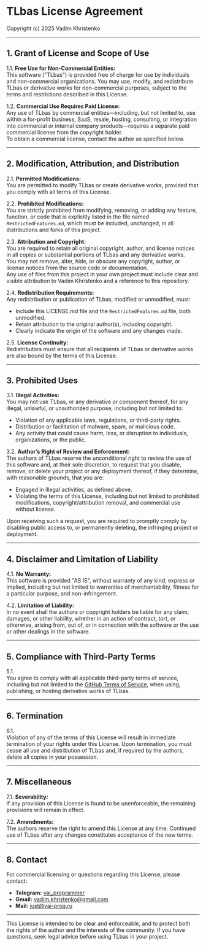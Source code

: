 # TLbas License Agreement

Copyright (c) 2025 Vadim Khristenko

---

## 1. Grant of License and Scope of Use

1.1. **Free Use for Non-Commercial Entities:**  
This software ("TLbas") is provided free of charge for use by individuals and non-commercial organizations. You may use, modify, and redistribute TLbas or derivative works for non-commercial purposes, subject to the terms and restrictions described in this License.

1.2. **Commercial Use Requires Paid License:**  
Any use of TLbas by commercial entities—including, but not limited to, use within a for-profit business, SaaS, resale, hosting, consulting, or integration into commercial or internal company products—requires a separate paid commercial license from the copyright holder.  
To obtain a commercial license, contact the author as specified below.

---

## 2. Modification, Attribution, and Distribution

2.1. **Permitted Modifications:**  
You are permitted to modify TLbas or create derivative works, provided that you comply with all terms of this License.

2.2. **Prohibited Modifications:**  
You are strictly prohibited from modifying, removing, or adding any feature, function, or code that is explicitly listed in the file named `RestrictedFeatures.md`, which must be included, unchanged, in all distributions and forks of this project.

2.3. **Attribution and Copyright:**  
You are required to retain all original copyright, author, and license notices in all copies or substantial portions of TLbas and any derivative works.  
You may not remove, alter, hide, or obscure any copyright, author, or license notices from the source code or documentation.  
Any use of files from this project in your own project must include clear and visible attribution to Vadim Khristenko and a reference to this repository.

2.4. **Redistribution Requirements:**  
Any redistribution or publication of TLbas, modified or unmodified, must:
- Include this LICENSE.md file and the `RestrictedFeatures.md` file, both unmodified.
- Retain attribution to the original author(s), including copyright.
- Clearly indicate the origin of the software and any changes made.

2.5. **License Continuity:**  
Redistributors must ensure that all recipients of TLbas or derivative works are also bound by the terms of this License.

---

## 3. Prohibited Uses

3.1. **Illegal Activities:**  
You may not use TLbas, or any derivative or component thereof, for any illegal, unlawful, or unauthorized purpose, including but not limited to:
- Violation of any applicable laws, regulations, or third-party rights.
- Distribution or facilitation of malware, spam, or malicious code.
- Any activity that could cause harm, loss, or disruption to individuals, organizations, or the public.

3.2. **Author’s Right of Review and Enforcement:**  
The authors of TLbas reserve the unconditional right to review the use of this software and, at their sole discretion, to request that you disable, remove, or delete your project or any deployment thereof, if they determine, with reasonable grounds, that you are:
- Engaged in illegal activities, as defined above.
- Violating the terms of this License, including but not limited to prohibited modifications, copyright/attribution removal, and commercial use without license.

Upon receiving such a request, you are required to promptly comply by disabling public access to, or permanently deleting, the infringing project or deployment.

---

## 4. Disclaimer and Limitation of Liability

4.1. **No Warranty:**  
This software is provided "AS IS", without warranty of any kind, express or implied, including but not limited to warranties of merchantability, fitness for a particular purpose, and non-infringement.

4.2. **Limitation of Liability:**  
In no event shall the authors or copyright holders be liable for any claim, damages, or other liability, whether in an action of contract, tort, or otherwise, arising from, out of, or in connection with the software or the use or other dealings in the software.

---

## 5. Compliance with Third-Party Terms

5.1.  
You agree to comply with all applicable third-party terms of service, including but not limited to the [GitHub Terms of Service](https://docs.github.com/en/site-policy/github-terms/github-terms-of-service), when using, publishing, or hosting derivative works of TLbas.

---

## 6. Termination

6.1.  
Violation of any of the terms of this License will result in immediate termination of your rights under this License. Upon termination, you must cease all use and distribution of TLbas and, if required by the authors, delete all copies in your possession.

---

## 7. Miscellaneous

7.1. **Severability:**  
If any provision of this License is found to be unenforceable, the remaining provisions will remain in effect.

7.2. **Amendments:**  
The authors reserve the right to amend this License at any time. Continued use of TLbas after any changes constitutes acceptance of the new terms.

---

## 8. Contact

For commercial licensing or questions regarding this License, please contact:

- **Telegram:** [vai_programmer](https://t.me/vai_programmer)  
- **Gmail:** vadim.khristenko@gmail.com  
- **Mail:** just@vai-prog.ru

---

This License is intended to be clear and enforceable, and to protect both the rights of the author and the interests of the community. If you have questions, seek legal advice before using TLbas in your project.